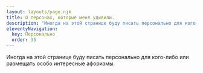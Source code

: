 ```yaml
---
layout: layouts/page.njk
title: О персонах, которые меня удивили.
description: "Иногда на этой странице буду писать персонально для кого-либо или размещать особо интересные афоризмы."
eleventyNavigation:
  key: Персонально
  order: 35
---
```


Иногда на этой странице буду писать персонально для кого-либо или размещать
особо интересные афоризмы.

